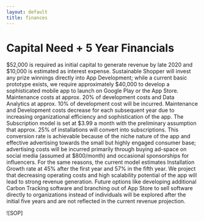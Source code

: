 ```yaml
---
layout: default
title: finances
---
```

# Capital Need + 5 Year Financials

$52,000 is required as initial capital to generate revenue by late 2020 and $10,000 is estimated as interest expense. Sustainable Shopper will invest any prize winnings directly into App Development; while a current basic prototype exists, we require approximately $40,000 to develop a sophisticated mobile app to launch on Google Play or the App Store. Maintenance costs at approx. 20% of development costs and Data Analytics at approx. 10% of development cost will be incurred. Maintenance and Development costs decrease for each subsequent year due to increasing organizational efficiency and sophistication of the app. The Subscription model is set at $3.99 a month with the preliminary assumption that approx. 25% of installations will convert into subscriptions. This conversion rate is achievable because of the niche nature of the app and effective advertising towards the small but highly engaged consumer base; advertising costs will be incurred primarily through buying ad-space on social media (assumed at $800/month) and occasional sponsorships for influencers. For the same reasons, the current model estimates Installation Growth rate at 45% after the first year and 57% in the fifth year. We project that decreasing operating costs and high scalability potential of the app will lead to strong revenue generation. Future options like developing additional Carbon Tracking software and branching out of App Store to sell software directly to organizations instead of individuals will be explored after the initial five years and are not reflected in the current revenue projection. 

![SOP]
